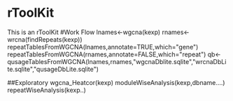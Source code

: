 # rToolKit
This is an rToolKit
#Work Flow
lnames<-wgcna(kexp)
rnames<-wrcna(findRepeats(kexp))
repeatTablesFromWGCNA(lnames,annotate=TRUE,which="gene")
repeatTablesFromWGCNA(rnames,annotate=FALSE,which="repeat")
qb<-qusageTablesFromWGCNA(lnames,rnames,"wgcnaDblite.sqlite","wrcnaDbLite.sqlite","qusageDbLite.sqlite")

##Exploratory
wgcna_Heatcor(kexp)
moduleWiseAnalysis(kexp,dbname....)
repeatWiseAnalysis(kexp..)

